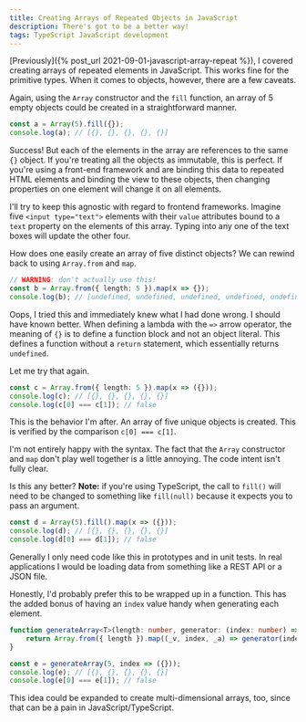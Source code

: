 ```yaml
---
title: Creating Arrays of Repeated Objects in JavaScript
description: There's got to be a better way!
tags: TypeScript JavaScript development
---
```


[Previously]({% post_url 2021-09-01-javascript-array-repeat %}), I covered creating arrays of repeated elements in JavaScript. This works fine for the primitive types. When it comes to objects, however, there are a few caveats.

<!--more-->

Again, using the `Array` constructor and the `fill` function, an array of 5 empty objects could be created in a straightforward manner.

```ts
const a = Array(5).fill({});
console.log(a); // [{}, {}, {}, {}, {}]
```

Success! But each of the elements in the array are references to the same `{}` object. If you're treating all the objects as immutable, this is perfect. If you're using a front-end framework and are binding this data to repeated HTML elements and binding the view to these objects, then changing properties on one element will change it on all elements.

I'll try to keep this agnostic with regard to frontend frameworks. Imagine five `<input type="text">` elements with their `value` attributes bound to a `text` property on the elements of this array. Typing into any one of the text boxes will update the other four.

How does one easily create an array of five distinct objects? We can rewind back to using `Array.from` and `map`.

```ts
// WARNING: don't actually use this!
const b = Array.from({ length: 5 }).map(x => {});
console.log(b); // [undefined, undefined, undefined, undefined, undefined]
```

Oops, I tried this and immediately knew what I had done wrong. I should have known better. When defining a lambda with the `=>` arrow operator, the meaning of `{}` is to define a function block and not an object literal. This defines a function without a `return` statement, which essentially returns `undefined`.

Let me try that again.

```ts
const c = Array.from({ length: 5 }).map(x => ({}));
console.log(c); // [{}, {}, {}, {}, {}]
console.log(c[0] === c[1]); // false
```

This is the behavior I'm after. An array of five unique objects is created. This is verified by the comparison `c[0] === c[1]`.

I'm not entirely happy with the syntax. The fact that the `Array` constructor and `map` don't play well together is a little annoying. The code intent isn't fully clear.

Is this any better? **Note:** if you're using TypeScript, the call to `fill()` will need to be changed to something like `fill(null)` because it expects you to pass an argument.

```ts
const d = Array(5).fill().map(x => ({}));
console.log(d); // [{}, {}, {}, {}, {}]
console.log(d[0] === d[1]); // false
```

Generally I only need code like this in prototypes and in unit tests. In real applications I would be loading data from something like a REST API or a JSON file.

Honestly, I'd probably prefer this to be wrapped up in a function. This has the added bonus of having an `index` value handy when generating each element.

```ts
function generateArray<T>(length: number, generator: (index: number) => T): T[] {
    return Array.from({ length }).map((_v, index, _a) => generator(index));
}

const e = generateArray(5, index => ({}));
console.log(e); // [{}, {}, {}, {}, {}]
console.log(e[0] === e[1]); // false
```

This idea could be expanded to create multi-dimensional arrays, too, since that can be a pain in JavaScript/TypeScript.

